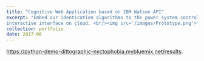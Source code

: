 ```yaml
---
title: "Cognitive Web Application based on IBM Watson API"
excerpt: "Embed our identication algorithms to the power system control system to improve human-computer
interactive interface on cloud. <br/><img src='/images/Prototype.png'>"
collection: portfolio
date: 2017-06
---
```


https://python-demo-dittographic-nyctophobia.mybluemix.net/results.
